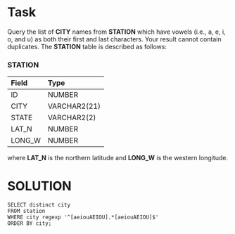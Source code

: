 # Task
Query the list of **CITY** names from **STATION** which have vowels (i.e., a, e, i, o, and u) as both their first and last characters. Your result cannot contain duplicates.
The **STATION** table is described as follows:

### STATION

| Field       | Type         |  
| :---------- | :----------- |
| ID          | NUMBER       |
| CITY        | VARCHAR2(21) |
| STATE       | VARCHAR2(2)  |
| LAT_N       | NUMBER       |
| LONG_W      | NUMBER       |

where **LAT_N** is the northern latitude and **LONG_W** is the western longitude. <br>

# SOLUTION
```
SELECT distinct city
FROM station
WHERE city regexp '^[aeiouAEIOU].*[aeiouAEIOU]$'
ORDER BY city;
```